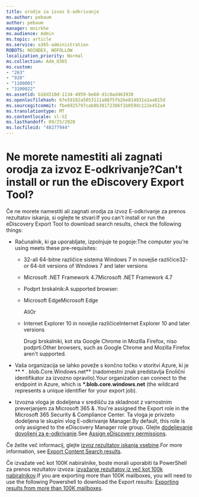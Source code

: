 ```yaml
---
title: orodje za izvoz E-odkrivanje
ms.author: pebaum
author: pebaum
manager: mnirkhe
ms.audience: Admin
ms.topic: article
ms.service: o365-administration
ROBOTS: NOINDEX, NOFOLLOW
localization_priority: Normal
ms.collection: Adm_O365
ms.custom:
- "263"
- "928"
- "1100001"
- "3100022"
ms.assetid: b16d310d-1134-4959-be68-d1c0ad463930
ms.openlocfilehash: 67e59182a5053111a08f5fb2be814931a1aa815d
ms.sourcegitcommit: fbe6925797cab0b38172386f1b059dc122e452a4
ms.translationtype: MT
ms.contentlocale: sl-SI
ms.lasthandoff: 09/25/2020
ms.locfileid: "48277944"
---
```

# <a name="cant-install-or-run-the-ediscovery-export-tool"></a><span data-ttu-id="c6d22-102">Ne morete namestiti ali zagnati orodja za izvoz E-odkrivanje?</span><span class="sxs-lookup"><span data-stu-id="c6d22-102">Can't install or run the eDiscovery Export Tool?</span></span>

<span data-ttu-id="c6d22-103">Če ne morete namestiti ali zagnati orodja za izvoz E-odkrivanje za prenos rezultatov iskanja, si oglejte te stvari:</span><span class="sxs-lookup"><span data-stu-id="c6d22-103">If you can't install or run the eDiscovery Export Tool to download search results, check the following things:</span></span>
  
- <span data-ttu-id="c6d22-104">Računalnik, ki ga uporabljate, izpolnjuje te pogoje:</span><span class="sxs-lookup"><span data-stu-id="c6d22-104">The computer you're using meets these pre-requisites:</span></span>

  - <span data-ttu-id="c6d22-105">32-ali 64-bitne različice sistema Windows 7 in novejše različice</span><span class="sxs-lookup"><span data-stu-id="c6d22-105">32- or 64-bit versions of Windows 7 and later versions</span></span>

  - <span data-ttu-id="c6d22-106">Microsoft .NET Framework 4.7</span><span class="sxs-lookup"><span data-stu-id="c6d22-106">Microsoft .NET Framework 4.7</span></span>

  - <span data-ttu-id="c6d22-107">Podprt brskalnik:</span><span class="sxs-lookup"><span data-stu-id="c6d22-107">A supported browser:</span></span>

  - <span data-ttu-id="c6d22-108">Microsoft Edge</span><span class="sxs-lookup"><span data-stu-id="c6d22-108">Microsoft Edge</span></span>

    <span data-ttu-id="c6d22-109">Ali</span><span class="sxs-lookup"><span data-stu-id="c6d22-109">Or</span></span>

  - <span data-ttu-id="c6d22-110">Internet Explorer 10 in novejše različice</span><span class="sxs-lookup"><span data-stu-id="c6d22-110">Internet Explorer 10 and later versions</span></span>

    <span data-ttu-id="c6d22-111">Drugi brskalniki, kot sta Google Chrome in Mozilla Firefox, niso podprti.</span><span class="sxs-lookup"><span data-stu-id="c6d22-111">Other browsers, such as Google Chrome and Mozilla Firefox aren't supported.</span></span>

- <span data-ttu-id="c6d22-112">Vaša organizacija se lahko poveže s končno točko v storitvi Azure, ki je \*\* \* . blob.Core.Windows.net\*\* (nadomestni znak predstavlja Enolični identifikator za izvozno opravilo).</span><span class="sxs-lookup"><span data-stu-id="c6d22-112">Your organization can connect to the endpoint in Azure, which is **\*.blob.core.windows.net** (the wildcard represents a unique identifier for your export job).</span></span>

- <span data-ttu-id="c6d22-113">Izvozna vloga je dodeljena v središču za skladnost z varnostnim preverjanjem za Microsoft 365 &amp; .</span><span class="sxs-lookup"><span data-stu-id="c6d22-113">You're assigned the Export role in the Microsoft 365 Security &amp; Compliance Center.</span></span> <span data-ttu-id="c6d22-114">Ta vloga je privzeto dodeljena le skupini vlog E-odkrivanje Manager.</span><span class="sxs-lookup"><span data-stu-id="c6d22-114">By default, this role is only assigned to the eDiscovery Manager role group.</span></span> <span data-ttu-id="c6d22-115">Glejte [dodeljevanje dovoljenj za e-odkrivanje](https://docs.microsoft.com/microsoft-365/compliance/assign-ediscovery-permissions).</span><span class="sxs-lookup"><span data-stu-id="c6d22-115">See [Assign eDiscovery permissions](https://docs.microsoft.com/microsoft-365/compliance/assign-ediscovery-permissions).</span></span>

<span data-ttu-id="c6d22-116">Če želite več informacij, glejte [izvoz rezultatov iskanja vsebine](https://docs.microsoft.com/microsoft-365/compliance/export-search-results).</span><span class="sxs-lookup"><span data-stu-id="c6d22-116">For more information, see [Export Content Search results](https://docs.microsoft.com/microsoft-365/compliance/export-search-results).</span></span>

<span data-ttu-id="c6d22-117">Če izvažate več kot 100K nabiralnike, boste morali uporabiti ta PowerShell za prenos rezultatov izvoza:  [izvažanje rezultatov iz več kot 100k nabiralnikov](https://docs.microsoft.com/microsoft-365/compliance/export-search-results?view=o365-worldwide%23exporting-results-from-more-than-100000-mailboxes).</span><span class="sxs-lookup"><span data-stu-id="c6d22-117">If you are exporting more than 100K mailboxes, you will need to use the following Powershell to download the Export results:  [Exporting results from more than 100K mailboxes](https://docs.microsoft.com/microsoft-365/compliance/export-search-results?view=o365-worldwide%23exporting-results-from-more-than-100000-mailboxes).</span></span>